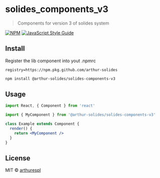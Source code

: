 # solides_components_v3

> Components for version 3 of solides system

[![NPM](https://img.shields.io/npm/v/solides_components_v3.svg)](https://www.npmjs.com/package/solides_components_v3) [![JavaScript Style Guide](https://img.shields.io/badge/code_style-standard-brightgreen.svg)](https://standardjs.com)

## Install
Register the lib component into yout .npmrc
```
registry=https://npm.pkg.github.com/arthur-solides
```

```bash
npm install @arthur-solides/solides-components-v3
```

## Usage

```jsx
import React, { Component } from 'react'

import { MyComponent } from '@arthur-solides/solides-components-v3'

class Example extends Component {
  render() {
    return <MyComponent />
  }
}

```

## License

MIT © [arthurespl](https://github.com/arthurespl)
